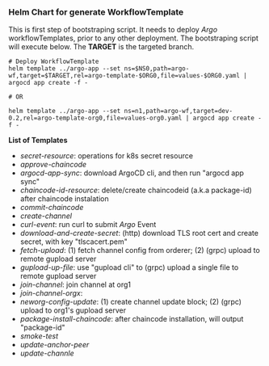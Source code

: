 ###  Helm Chart for generate WorkflowTemplate

This is first step of bootstraping script. It needs to deploy *Argo* workflowTemplates, prior to any other deployment.
The bootstraping script will execute below. The **TARGET** is the targeted branch.

```shell script
# Deploy WorkflowTemplate
helm template ../argo-app --set ns=$NS0,path=argo-wf,target=$TARGET,rel=argo-template-$ORG0,file=values-$ORG0.yaml | argocd app create -f -

# OR

helm template ../argo-app --set ns=n1,path=argo-wf,target=dev-0.2,rel=argo-template-org0,file=values-org0.yaml | argocd app create -f -
```

**List of Templates**

- *secret-resource*: operations for k8s secret resource
- *approve-chaincode*
- *argocd-app-sync*: download ArgoCD cli, and then run "argocd app sync"
- *chaincode-id-resource*: delete/create chaincodeid (a.k.a package-id) after chaincode instalation
- *commit-chaincode*
- *create-channel*
- *curl-event*: run curl to submit *Argo* Event
- *download-and-create-secret*: (http) download TLS root cert and create secret, with key "tlscacert.pem"
- *fetch-upload*: (1) fetch channel config from orderer; (2) (grpc) upload to remote gupload server
- *gupload-up-file*: use "gupload cli" to (grpc) upload a single file to remote gupload server
- *join-channel*: join channel at org1
- *join-channel-orgx*:
- *neworg-config-update*: (1) create channel update block; (2) (grpc) upload to org1's gupload server
- *package-install-chaincode*: after chaincode installation, will output "package-id"
- *smoke-test*
- *update-anchor-peer*
- *update-channle*
